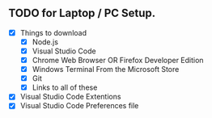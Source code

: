 ## TODO for Laptop / PC Setup. 

- [x] Things to download
     - [x] Node.js
     - [x] Visual Studio Code
     - [x] Chrome Web Browser OR Firefox Developer Edition
     - [x] Windows Terminal From the Microsoft Store
     - [x] Git 
     - [x] Links to all of these

- [x] Visual Studio Code Extentions
- [x] Visual Studio Code Preferences file